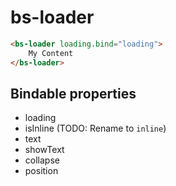 # bs-loader

```html
<bs-loader loading.bind="loading">
    My Content
</bs-loader>
```

## Bindable properties

- loading
- isInline (TODO: Rename to `inline`)
- text
- showText
- collapse
- position